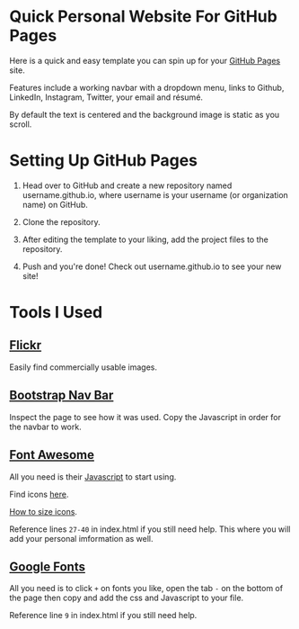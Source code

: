 # Quick Personal Website For GitHub Pages
Here is a quick and easy template you can spin up for your [GitHub Pages](https://pages.github.com/) site.

Features include a working navbar with a dropdown menu, links to Github, LinkedIn, Instagram, Twitter, your email and résumé.

By default the text is centered and the background image is static as you scroll.

# Setting Up GitHub Pages

1) Head over to GitHub and create a new repository named username.github.io, where username is your username (or organization name) on GitHub.

2) Clone the repository.

3) After editing the template to your liking, add the project files to the repository.

4) Push and you're done! Check out username.github.io to see your new site!

# Tools I Used

## [Flickr](https://www.flickr.com/photos/free_for_commercial_use/)
Easily find commercially usable images.

## [Bootstrap Nav Bar](https://getbootstrap.com/docs/4.0/examples/starter-template/)
Inspect the page to see how it was used. Copy the Javascript in order for the navbar to work.

## [Font Awesome](https://fontawesome.com/)
All you need is their [Javascript](https://fontawesome.com/how-to-use/on-the-web/setup/getting-started?using=web-fonts-with-css) to start using.

Find icons [here](https://fontawesome.com/icons?d=gallery).

[How to size icons](https://fontawesome.com/how-to-use/on-the-web/styling/sizing-icons).

Reference lines `27-40` in index.html if you still need help. This where you will add your personal imformation as well.

## [Google Fonts](https://fonts.google.com/)
All you need is to click `+` on fonts you like, open the tab `-` on the bottom of the page then copy and add the css and Javascript to your file.

Reference line `9` in index.html if you still need help.
